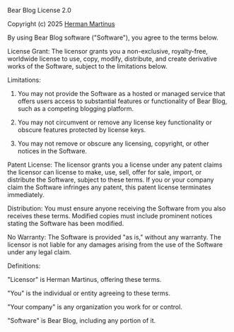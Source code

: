 Bear Blog License 2.0

Copyright (c) 2025 [Herman Martinus](https://herman.bearblog.dev)

By using Bear Blog software ("Software"), you agree to the terms below.

License Grant: The licensor grants you a non-exclusive, royalty-free, worldwide license to use, copy, modify, distribute, and create derivative works of the Software, subject to the limitations below.

Limitations:

1. You may not provide the Software as a hosted or managed service that offers users access to substantial features or functionality of Bear Blog, such as a competing blogging platform.

2. You may not circumvent or remove any license key functionality or obscure features protected by license keys.

3. You may not remove or obscure any licensing, copyright, or other notices in the Software.

Patent License: The licensor grants you a license under any patent claims the licensor can license to make, use, sell, offer for sale, import, or distribute the Software, subject to these terms. If you or your company claim the Software infringes any patent, this patent license terminates immediately.

Distribution: You must ensure anyone receiving the Software from you also receives these terms. Modified copies must include prominent notices stating the Software has been modified.

No Warranty: The Software is provided "as is," without any warranty. The licensor is not liable for any damages arising from the use of the Software under any legal claim.

Definitions:

"Licensor" is Herman Martinus, offering these terms.

"You" is the individual or entity agreeing to these terms.

"Your company" is any organization you work for or control.

"Software" is Bear Blog, including any portion of it.
